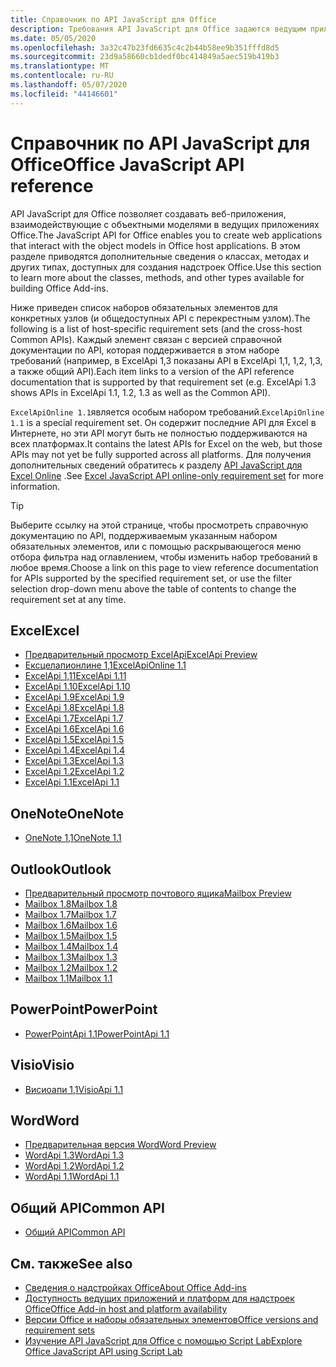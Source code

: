 ```yaml
---
title: Справочник по API JavaScript для Office
description: Требования API JavaScript для Office задаются ведущим приложением.
ms.date: 05/05/2020
ms.openlocfilehash: 3a32c47b23fd6635c4c2b44b58ee9b351fffd8d5
ms.sourcegitcommit: 23d9a58660cb1dedf0bc414849a5aec519b419b3
ms.translationtype: MT
ms.contentlocale: ru-RU
ms.lasthandoff: 05/07/2020
ms.locfileid: "44146601"
---
```

# <a name="office-javascript-api-reference"></a><span data-ttu-id="cfa88-103">Справочник по API JavaScript для Office</span><span class="sxs-lookup"><span data-stu-id="cfa88-103">Office JavaScript API reference</span></span>

<span data-ttu-id="cfa88-104">API JavaScript для Office позволяет создавать веб-приложения, взаимодействующие с объектными моделями в ведущих приложениях Office.</span><span class="sxs-lookup"><span data-stu-id="cfa88-104">The JavaScript API for Office enables you to create web applications that interact with the object models in Office host applications.</span></span> <span data-ttu-id="cfa88-105">В этом разделе приводятся дополнительные сведения о классах, методах и других типах, доступных для создания надстроек Office.</span><span class="sxs-lookup"><span data-stu-id="cfa88-105">Use this section to learn more about the classes, methods, and other types available for building Office Add-ins.</span></span>

<span data-ttu-id="cfa88-106">Ниже приведен список наборов обязательных элементов для конкретных узлов (и общедоступных API с перекрестным узлом).</span><span class="sxs-lookup"><span data-stu-id="cfa88-106">The following is a list of host-specific requirement sets (and the cross-host Common APIs).</span></span> <span data-ttu-id="cfa88-107">Каждый элемент связан с версией справочной документации по API, которая поддерживается в этом наборе требований (например, в ExcelApi 1,3 показаны API в ExcelApi 1,1, 1,2, 1,3, а также общий API).</span><span class="sxs-lookup"><span data-stu-id="cfa88-107">Each item links to a version of the API reference documentation that is supported by that requirement set (e.g. ExcelApi 1.3 shows APIs in ExcelApi 1.1, 1.2, 1.3 as well as the Common API).</span></span>

<span data-ttu-id="cfa88-108">`ExcelApiOnline 1.1`является особым набором требований.</span><span class="sxs-lookup"><span data-stu-id="cfa88-108">`ExcelApiOnline 1.1` is a special requirement set.</span></span> <span data-ttu-id="cfa88-109">Он содержит последние API для Excel в Интернете, но эти API могут быть не полностью поддерживаются на всех платформах.</span><span class="sxs-lookup"><span data-stu-id="cfa88-109">It contains the latest APIs for Excel on the web, but those APIs may not yet be fully supported across all platforms.</span></span> <span data-ttu-id="cfa88-110">Для получения дополнительных сведений обратитесь к разделу [API JavaScript для Excel Online](/office/dev/add-ins/reference/requirement-sets/excel-api-online-requirement-set) .</span><span class="sxs-lookup"><span data-stu-id="cfa88-110">See [Excel JavaScript API online-only requirement set](/office/dev/add-ins/reference/requirement-sets/excel-api-online-requirement-set) for more information.</span></span>

> [!TIP]
> <span data-ttu-id="cfa88-111">Выберите ссылку на этой странице, чтобы просмотреть справочную документацию по API, поддерживаемым указанным набором обязательных элементов, или с помощью раскрывающегося меню отбора фильтра над оглавлением, чтобы изменить набор требований в любое время.</span><span class="sxs-lookup"><span data-stu-id="cfa88-111">Choose a link on this page to view reference documentation for APIs supported by the specified requirement set, or use the filter selection drop-down menu above the table of contents to change the requirement set at any time.</span></span>

## <a name="excel"></a><span data-ttu-id="cfa88-112">Excel</span><span class="sxs-lookup"><span data-stu-id="cfa88-112">Excel</span></span>

- [<span data-ttu-id="cfa88-113">Предварительный просмотр ExcelApi</span><span class="sxs-lookup"><span data-stu-id="cfa88-113">ExcelApi Preview</span></span>](/javascript/api/excel?view=excel-js-preview)
- [<span data-ttu-id="cfa88-114">Ексцелапионлине 1,1</span><span class="sxs-lookup"><span data-stu-id="cfa88-114">ExcelApiOnline 1.1</span></span>](/javascript/api/excel?view=excel-js-online)
- [<span data-ttu-id="cfa88-115">ExcelApi 1,11</span><span class="sxs-lookup"><span data-stu-id="cfa88-115">ExcelApi 1.11</span></span>](/javascript/api/excel?view=excel-js-1.11)
- [<span data-ttu-id="cfa88-116">ExcelApi 1.10</span><span class="sxs-lookup"><span data-stu-id="cfa88-116">ExcelApi 1.10</span></span>](/javascript/api/excel?view=excel-js-1.10)
- [<span data-ttu-id="cfa88-117">ExcelApi 1.9</span><span class="sxs-lookup"><span data-stu-id="cfa88-117">ExcelApi 1.9</span></span>](/javascript/api/excel?view=excel-js-1.9)
- [<span data-ttu-id="cfa88-118">ExcelApi 1.8</span><span class="sxs-lookup"><span data-stu-id="cfa88-118">ExcelApi 1.8</span></span>](/javascript/api/excel?view=excel-js-1.8)
- [<span data-ttu-id="cfa88-119">ExcelApi 1.7</span><span class="sxs-lookup"><span data-stu-id="cfa88-119">ExcelApi 1.7</span></span>](/javascript/api/excel?view=excel-js-1.7)
- [<span data-ttu-id="cfa88-120">ExcelApi 1.6</span><span class="sxs-lookup"><span data-stu-id="cfa88-120">ExcelApi 1.6</span></span>](/javascript/api/excel?view=excel-js-1.6)
- [<span data-ttu-id="cfa88-121">ExcelApi 1.5</span><span class="sxs-lookup"><span data-stu-id="cfa88-121">ExcelApi 1.5</span></span>](/javascript/api/excel?view=excel-js-1.5)
- [<span data-ttu-id="cfa88-122">ExcelApi 1.4</span><span class="sxs-lookup"><span data-stu-id="cfa88-122">ExcelApi 1.4</span></span>](/javascript/api/excel?view=excel-js-1.4)
- [<span data-ttu-id="cfa88-123">ExcelApi 1.3</span><span class="sxs-lookup"><span data-stu-id="cfa88-123">ExcelApi 1.3</span></span>](/javascript/api/excel?view=excel-js-1.3)
- [<span data-ttu-id="cfa88-124">ExcelApi 1.2</span><span class="sxs-lookup"><span data-stu-id="cfa88-124">ExcelApi 1.2</span></span>](/javascript/api/excel?view=excel-js-1.2)
- [<span data-ttu-id="cfa88-125">ExcelApi 1.1</span><span class="sxs-lookup"><span data-stu-id="cfa88-125">ExcelApi 1.1</span></span>](/javascript/api/excel?view=excel-js-1.1)

## <a name="onenote"></a><span data-ttu-id="cfa88-126">OneNote</span><span class="sxs-lookup"><span data-stu-id="cfa88-126">OneNote</span></span>

- [<span data-ttu-id="cfa88-127">OneNote 1,1</span><span class="sxs-lookup"><span data-stu-id="cfa88-127">OneNote 1.1</span></span>](/javascript/api/onenote?view=onenote-js-1.1)

## <a name="outlook"></a><span data-ttu-id="cfa88-128">Outlook</span><span class="sxs-lookup"><span data-stu-id="cfa88-128">Outlook</span></span>

- [<span data-ttu-id="cfa88-129">Предварительный просмотр почтового ящика</span><span class="sxs-lookup"><span data-stu-id="cfa88-129">Mailbox Preview</span></span>](/javascript/api/outlook?view=outlook-js-preview)
- [<span data-ttu-id="cfa88-130">Mailbox 1.8</span><span class="sxs-lookup"><span data-stu-id="cfa88-130">Mailbox 1.8</span></span>](/javascript/api/outlook?view=outlook-js-1.8)
- [<span data-ttu-id="cfa88-131">Mailbox 1.7</span><span class="sxs-lookup"><span data-stu-id="cfa88-131">Mailbox 1.7</span></span>](/javascript/api/outlook?view=outlook-js-1.7)
- [<span data-ttu-id="cfa88-132">Mailbox 1.6</span><span class="sxs-lookup"><span data-stu-id="cfa88-132">Mailbox 1.6</span></span>](/javascript/api/outlook?view=outlook-js-1.6)
- [<span data-ttu-id="cfa88-133">Mailbox 1.5</span><span class="sxs-lookup"><span data-stu-id="cfa88-133">Mailbox 1.5</span></span>](/javascript/api/outlook?view=outlook-js-1.5)
- [<span data-ttu-id="cfa88-134">Mailbox 1.4</span><span class="sxs-lookup"><span data-stu-id="cfa88-134">Mailbox 1.4</span></span>](/javascript/api/outlook?view=outlook-js-1.4)
- [<span data-ttu-id="cfa88-135">Mailbox 1.3</span><span class="sxs-lookup"><span data-stu-id="cfa88-135">Mailbox 1.3</span></span>](/javascript/api/outlook?view=outlook-js-1.3)
- [<span data-ttu-id="cfa88-136">Mailbox 1.2</span><span class="sxs-lookup"><span data-stu-id="cfa88-136">Mailbox 1.2</span></span>](/javascript/api/outlook?view=outlook-js-1.2)
- [<span data-ttu-id="cfa88-137">Mailbox 1.1</span><span class="sxs-lookup"><span data-stu-id="cfa88-137">Mailbox 1.1</span></span>](/javascript/api/outlook?view=outlook-js-1.1)

## <a name="powerpoint"></a><span data-ttu-id="cfa88-138">PowerPoint</span><span class="sxs-lookup"><span data-stu-id="cfa88-138">PowerPoint</span></span>

- [<span data-ttu-id="cfa88-139">PowerPointApi 1.1</span><span class="sxs-lookup"><span data-stu-id="cfa88-139">PowerPointApi 1.1</span></span>](/javascript/api/powerpoint?view=powerpoint-js-1.1)

## <a name="visio"></a><span data-ttu-id="cfa88-140">Visio</span><span class="sxs-lookup"><span data-stu-id="cfa88-140">Visio</span></span>

- [<span data-ttu-id="cfa88-141">Висиоапи 1,1</span><span class="sxs-lookup"><span data-stu-id="cfa88-141">VisioApi 1.1</span></span>](/javascript/api/visio?view=visio-js-1.1)

## <a name="word"></a><span data-ttu-id="cfa88-142">Word</span><span class="sxs-lookup"><span data-stu-id="cfa88-142">Word</span></span>

- [<span data-ttu-id="cfa88-143">Предварительная версия Word</span><span class="sxs-lookup"><span data-stu-id="cfa88-143">Word Preview</span></span>](/javascript/api/word?view=word-js-preview)
- [<span data-ttu-id="cfa88-144">WordApi 1.3</span><span class="sxs-lookup"><span data-stu-id="cfa88-144">WordApi 1.3</span></span>](/javascript/api/word?view=word-js-1.3)
- [<span data-ttu-id="cfa88-145">WordApi 1.2</span><span class="sxs-lookup"><span data-stu-id="cfa88-145">WordApi 1.2</span></span>](/javascript/api/word?view=word-js-1.2)
- [<span data-ttu-id="cfa88-146">WordApi 1.1</span><span class="sxs-lookup"><span data-stu-id="cfa88-146">WordApi 1.1</span></span>](/javascript/api/word?view=word-js-1.1)

## <a name="common-api"></a><span data-ttu-id="cfa88-147">Общий API</span><span class="sxs-lookup"><span data-stu-id="cfa88-147">Common API</span></span>

- [<span data-ttu-id="cfa88-148">Общий API</span><span class="sxs-lookup"><span data-stu-id="cfa88-148">Common API</span></span>](/javascript/api/office?view=common-js)

## <a name="see-also"></a><span data-ttu-id="cfa88-149">См. также</span><span class="sxs-lookup"><span data-stu-id="cfa88-149">See also</span></span>

- [<span data-ttu-id="cfa88-150">Сведения о надстройках Office</span><span class="sxs-lookup"><span data-stu-id="cfa88-150">About Office Add-ins</span></span>](/office/dev/add-ins/overview)
- [<span data-ttu-id="cfa88-151">Доступность ведущих приложений и платформ для надстроек Office</span><span class="sxs-lookup"><span data-stu-id="cfa88-151">Office Add-in host and platform availability</span></span>](/office/dev/add-ins/overview/office-add-in-availability)
- [<span data-ttu-id="cfa88-152">Версии Office и наборы обязательных элементов</span><span class="sxs-lookup"><span data-stu-id="cfa88-152">Office versions and requirement sets</span></span>](/office/dev/add-ins/develop/office-versions-and-requirement-sets)
- [<span data-ttu-id="cfa88-153">Изучение API JavaScript для Office с помощью Script Lab</span><span class="sxs-lookup"><span data-stu-id="cfa88-153">Explore Office JavaScript API using Script Lab</span></span>](/office/dev/add-ins/overview/explore-with-script-lab)
